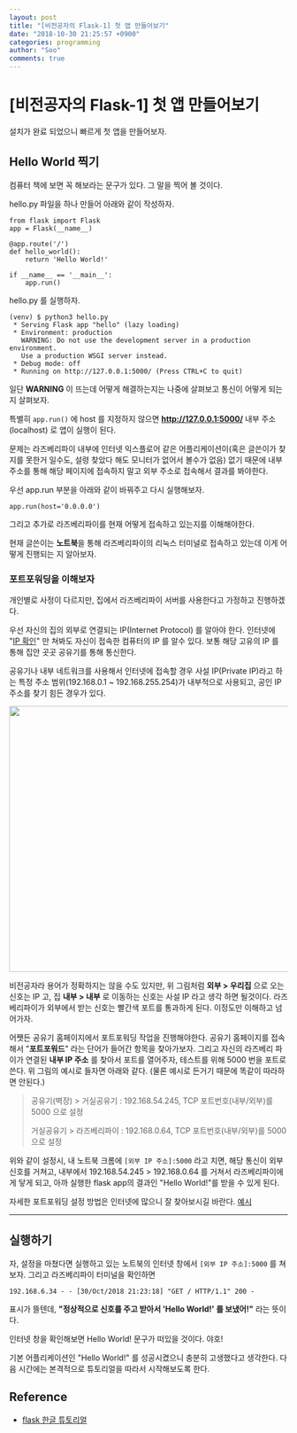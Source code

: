 ```yaml
---
layout: post
title: "[비전공자의 Flask-1] 첫 앱 만들어보기"
date: "2018-10-30 21:25:57 +0900"
categories: programming
author: "Soo"
comments: true
---
```


# [비전공자의 Flask-1] 첫 앱 만들어보기

설치가 완료 되었으니 빠르게 첫 앱을 만들어보자.

## Hello World 찍기

컴퓨터 책에 보면 꼭 해보라는 문구가 있다. 그 말을 찍어 볼 것이다.

hello.py 파일을 하나 만들어 아래와 같이 작성하자.

```
from flask import Flask
app = Flask(__name__)

@app.route('/')
def hello_world():
    return 'Hello World!'

if __name__ == '__main__':
    app.run()
```

hello.py 를 실행하자.

```
(venv) $ python3 hello.py
 * Serving Flask app "hello" (lazy loading)
 * Environment: production
   WARNING: Do not use the development server in a production environment.
   Use a production WSGI server instead.
 * Debug mode: off
 * Running on http://127.0.0.1:5000/ (Press CTRL+C to quit)
```

일단 **WARNING** 이 뜨는데 어떻게 해결하는지는 나중에 살펴보고 통신이 어떻게 되는지 살펴보자.

특별히 `app.run()` 에 host 를 지정하지 않으면 **http://127.0.0.1:5000/** 내부 주소(localhost) 로 앱이 실행이 된다. 

문제는 라즈베리파이 내부에 인터넷 익스플로어 같은 어플리케이션이(혹은 글쓴이가 찾지를 못한거 일수도, 설령 찾았다 해도 모니터가 없어서 볼수가 없음) 없기 때문에 내부 주소를 통해 해당 페이지에 접속하지 말고 외부 주소로 접속해서 결과를 봐야한다. 

우선 app.run 부분을 아래와 같이 바꿔주고 다시 실행해보자.

```
app.run(host='0.0.0.0')
```

그리고 추가로 라즈베리파이를 현재 어떻게 접속하고 있는지를 이해해야한다. 

현재 글쓴이는 **노트북**을 통해 라즈베리파이의 리눅스 터미널로 접속하고 있는데 이게 어떻게 진행되는 지 알아보자.

### 포트포워딩을 이해보자

개인별로 사정이 다르지만, 집에서 라즈베리파이 서버를 사용한다고 가정하고 진행하겠다.

우선 자신의 집의 외부로 연결되는 IP(Internet Protocol) 를 알아야 한다. 인터넷에 "[IP 확인](http://www.findip.kr/)" 만 쳐봐도 자신이 접속한 컴퓨터의 IP 를 알수 있다. 보통 해당 고유의 IP 를 통해 집안 곳곳 공유기를 통해 통신한다.

공유기나 내부 네트워크를 사용해서 인터넷에 접속할 경우 사설 IP(Private IP)라고 하는 특정 주소 범위(192.168.0.1 ~ 192.168.255.254)가 내부적으로 사용되고, 공인 IP 주소를 찾기 힘든 경우가 있다.

<img src="https://dl.dropbox.com/s/exbbawgg64w0b75/1030_networkmap.png" height="480" width="520">

비전공자라 용어가 정확하지는 않을 수도 있지만, 위 그림처럼 **외부 > 우리집** 으로 오는 신호는 IP 고, 집 **내부 > 내부** 로 이동하는 신호는 사설 IP 라고 생각 하면 될것이다. 라즈베리파이가 외부에서 받는 신호는 빨간색 포트를 통과하게 된다. 이정도만 이해하고 넘어가자.

어쨋든 공유기 홈페이지에서 포트포워딩 작업을 진행해야한다. 공유기 홈페이지를 접속해서 "**포트포워드**" 라는 단어가 들어간 항목을 찾아가보자. 그리고 자신의 라즈베리 파이가 연결된 **내부 IP 주소** 를 찾아서 포트를 열어주자, 테스트를 위해 5000 번을 포트로 쓴다. 위 그림의 예시로 들자면 아래와 같다. (물론 예시로 든거기 때문에 똑같이 따라하면 안된다.)

> 공유기(벽장) > 거실공유기 : 192.168.54.245, TCP 포트번호(내부/외부)를 5000 으로 설정
>  
> 거실공유기 > 라즈베리파이 : 192.168.0.64, TCP 포트번호(내부/외부)를 5000 으로 설정

위와 같이 설정시, 내 노트북 크롬에 `[외부 IP 주소]:5000` 라고 치면, 해당 통신이 외부신호를 거쳐고, 내부에서 192.168.54.245 > 192.168.0.64 를 거쳐서 라즈베리파이에게 닿게 되고, 아까 실행한 flask app의 결과인 "Hello World!"를 받을 수 있게 된다.

자세한 포트포워딩 설정 방법은 인터넷에 많으니 잘 찾아보시길 바란다. [예시](http://studyforus.tistory.com/35)

---

## 실행하기

자, 설정을 마쳤다면 실행하고 있는 노트북의 인터넷 창에서 `[외부 IP 주소]:5000` 를 쳐보자. 그리고 라즈베리파이 터미널을 확인하면 

```
192.168.6.34 - - [30/Oct/2018 21:23:18] "GET / HTTP/1.1" 200 -
```

표시가 뜰텐데, **"정상적으로 신호를 주고 받아서 'Hello World!' 를 보냈어!"** 라는 뜻이다.

인터넷 창을 확인해보면 Hello World! 문구가 떠있을 것이다. 야호!

기본 어플리케이션인 "Hello World!" 를 성공시켰으니 충분히 고생했다고 생각한다. 다음 시간에는 본격적으로 튜토리얼을 따라서 시작해보도록 한다.

## Reference

* [flask 한글 튜토리얼](https://flask-docs-kr.readthedocs.io/ko/latest/installation.html)